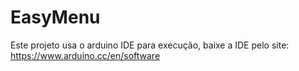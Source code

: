 # EasyMenu


Este projeto usa o arduino IDE para execução, baixe a IDE pelo site: https://www.arduino.cc/en/software
 
 
